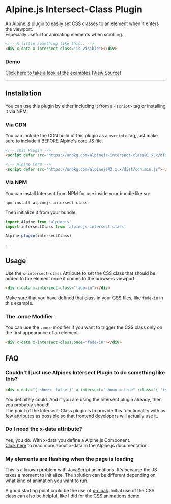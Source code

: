 # Alpine.js Intersect-Class Plugin

An Alpine.js plugin to easily set CSS classes to an element when it enters the viewport.<br>
Especially useful for animating elements when scrolling.

```html
<!-- A little something like this.. -->
<div x-data x-intersect-class="is-visible"></div>
```

### Demo
[Click here to take a look at the examples](https://heidkaemper.github.io/alpinejs-intersect-class/using-tailwindcss.html)
([View Source](https://github.com/heidkaemper/alpinejs-intersect-class/tree/main/docs))

---

## Installation
You can use this plugin by either including it from a `<script>` tag or installing it via NPM:

### Via CDN
You can include the CDN build of this plugin as a `<script>` tag, just make sure to include it BEFORE Alpine's core JS file.

```html
<!-- This Plugin -->
<script defer src="https://unpkg.com/alpinejs-intersect-class@1.x.x/dist/cdn.min.js"></script>

<!-- Alpine Core -->
<script defer src="https://unpkg.com/alpinejs@3.x.x/dist/cdn.min.js"></script>
```

### Via NPM
You can install Intersect from NPM for use inside your bundle like so:

```sh
npm install alpinejs-intersect-class
```

Then initialize it from your bundle:

```js
import Alpine from 'alpinejs'
import intersectClass from 'alpinejs-intersect-class'

Alpine.plugin(intersectClass)

...
```

## Usage
Use the `x-intersect-class` Attribute to set the CSS class that should be added to the element once it comes to the browsers viewport.

```html
<div x-data x-intersect-class="fade-in"></div>
```
Make sure that you have defined that class in your CSS files, like `fade-in` in this example.

### The .once Modifier

You can use the `.once` modifier if you want to trigger the CSS class only on the first appearance of an element.

```html
<div x-data x-intersect-class.once="fade-in"></div>
```

## FAQ

### Couldn't I just use Alpines Intersect Plugin to do something like this?

```html
<div x-data="{ shown: false }" x-intersect="shown = true" :class="{ 'is-visible': shown }">
```
You definitely could. And if you are using the Intersect plugin already, then you probably should!<br>
The point of the Intersect-Class plugin is to provide this functionality with as few attributes as possible so that frontend developers will actually use it.

### Do I need the x-data attribute?

Yes, you do. With x-data you define a Alpine.js Component.<br>
[Click here](https://alpinejs.dev/directives/data) to read more about x-data in the Alpine.js documentation.

### My elements are flashing when the page is loading

This is a known problem with JavaScript animations. It's because the JS takes a moment to initialize. The solution can be different depending on what kind of animation you want to run.

A good starting point could be the use of [x-cloak](https://alpinejs.dev/directives/cloak).
Initial use of the CSS class can also be helpful, like I did for the [CSS animations demo](https://heidkaemper.github.io/alpinejs-intersect-class/using-css-animations.html).
